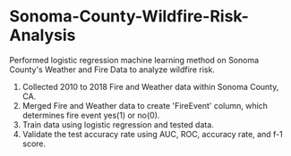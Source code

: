 # Sonoma-County-Wildfire-Risk-Analysis
Performed logistic regression machine learning method on Sonoma County's Weather and Fire Data to analyze wildfire risk. 
1) Collected 2010 to 2018 Fire and Weather data within Sonoma County, CA.
2) Merged Fire and Weather data to create 'FireEvent' column, which determines fire event yes(1) or no(0).
3) Train data using logistic regression and tested data.
4) Validate the test accuracy rate using AUC, ROC, accuracy rate, and f-1 score.
